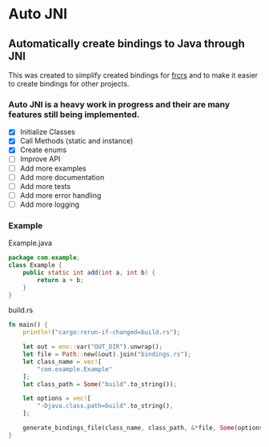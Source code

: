 # Auto JNI
## Automatically create bindings to Java through JNI

This was created to simplify created bindings for [frcrs](https://github.com/Team-2502/frcrs) and to make it easier to create bindings for other projects.

### Auto JNI is a heavy work in progress and their are many features still being implemented.
- [x] Initialize Classes
- [x] Call Methods (static and instance)
- [x] Create enums
- [ ] Improve API
- [ ] Add more examples
- [ ] Add more documentation
- [ ] Add more tests
- [ ] Add more error handling
- [ ] Add more logging

### Example
Example.java
```java
package com.example;
class Example {
    public static int add(int a, int b) {
        return a + b;
    }
}
```
build.rs
```rust
fn main() {
    println!("cargo:rerun-if-changed=build.rs");

    let out = env::var("OUT_DIR").unwrap();
    let file = Path::new(&out).join("bindings.rs");
    let class_name = vec![
        "com.example.Example"
    ];
    let class_path = Some("build".to_string());

    let options = vec![
        "-Djava.class.path=build".to_string(),
    ];

    generate_bindings_file(class_name, class_path, &*file, Some(options)).expect("Failed to generate bindings");
}
```